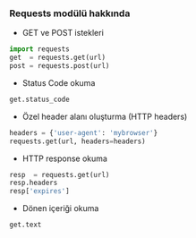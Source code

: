 ### Requests modülü hakkında ###

+ GET ve POST istekleri

```python
import requests
get  = requests.get(url)
post = requests.post(url)
```

+ Status Code okuma

```python
get.status_code
```

+ Özel header alanı oluşturma (HTTP headers)

```python
headers = {'user-agent': 'mybrowser'}
requests.get(url, headers=headers)
```

+ HTTP response okuma

```python
resp  = requests.get(url)
resp.headers
resp['expires']
```

+ Dönen içeriği okuma

```python
get.text
```
